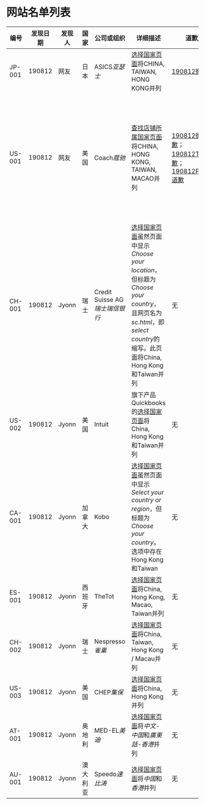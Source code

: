 # 网站名单列表

|编号|发现日期|发现人|国家|公司或组织|详细描述|道歉声明|整改信息|
|---|---|---|---|---|---|---|---|
|JP-001|190812|网友|日本|ASICS*亚瑟士*|[选择国家页面](https://www.asics.com/us/en-us/country-selector)将CHINA, TAIWAN, HONG KONG并列|[190812微博道歉](https://weibo.com/3142267722/I1RJJ2ZXF)|无|
|US-001|190812|网友|美国|Coach*蔻驰*|[查找店铺所属国家页面](https://www.coach.com/stores)将CHINA, HONG KONG, TAIWAN, MACAO并列|[190812微博道歉](https://weibo.com/1916986680/I1RB0fDvT)；[190812Twitter道歉](https://twitter.com/Coach/status/1160767914951225344?s=20)；[190812Facebook道歉](https://www.facebook.com/coach/posts/10156968864086693&width=500)|**已整改**。页面中*FIND BY COUNTRY*改为**FIND BY COUNTRY OR TERRITORY**，并在*HONG KONG*和*MACAO*后面加上**SAR OF CHINA**，在*TAIWAN*后面加上**CHINA**|
|CH-001|190812|Jyonn|瑞士|Credit Suisse AG*瑞士瑞信银行*|[选择国家页面](https://www.credit-suisse.com/global/sc.html)虽然页面中显示*Choose your location*，但标题为*Choose your country*，且网页名为*sc.html*，即*select country*的缩写。此页面将China, Hong Kong和Taiwan并列|无|无|
|US-002|190812|Jyonn|美国|Intuit|旗下产品Quickbooks的[选择国家页面](https://quickbooks.intuit.com/choose-country/)将China, Hong Kong和Taiwan并列|无|无|
|CA-001|190812|Jyonn|加拿大|Kobo|[选择国家页面](https://www.kobo.com/us/en/choose-your-country)虽然页面中显示*Select your country or region*，但标题为*Choose your country*。选项中存在Hong Kong和Taiwan|无|无|
|ES-001|190812|Jyonn|西班牙|TheTot|[选择国家页面](https://www.thetot.com/choose-your-country/)将China, Hong Kong, Macao, Taiwan并列|无|无|
|CH-002|190812|Jyonn|瑞士|Nespresso*雀巢*|[选择国家页面](https://www.nespresso.com/au/en/country)将China, Taiwan, Hong Kong / Macau并列|无|无|
|US-003|190812|Jyonn|美国|CHEP*集保*|[选择国家页面](https://www.chep.com/location-gate)将China, Hong Kong并列|无|无|
|AT-001|190812|Jyonn|奥地利|MED-EL*美迪*|[选择国家页面](https://www.medel.com/choose-your-country)将*中文-中国*和*廣東話-香港*并列|无|无|
|AU-001|190812|Jyonn|澳大利亚|Speedo*速比涛*|[选择国家页面](https://www.speedo.com/international/en/choose-your-country.html?geoip=geoip)将*中国*和*香港*并列|无|无|
